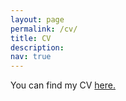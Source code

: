 ```yaml
---
layout: page
permalink: /cv/
title: CV
description:
nav: true
---
```


You can find my CV [here.](/assets/pdf/MAllen%20-%20CV%2010-2021.pdf)
